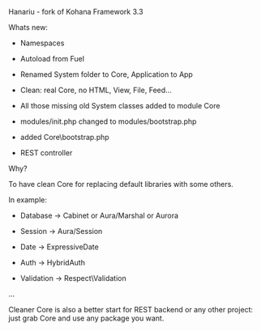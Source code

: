Hanariu - fork of Kohana Framework 3.3



Whats new:

-   Namespaces

-   Autoload from Fuel

-   Renamed System folder to Core, Application to App

-   Clean: real Core, no HTML, View, File, Feed...

-   All those missing old System classes added to module Core

-   modules/init.php changed to modules/bootstrap.php

-   added Core\\bootstrap.php

-   REST controller



Why?

To have clean Core for replacing default libraries with some others.

In example:

-   Database -\> Cabinet or Aura/Marshal or Aurora

-   Session -\> Aura/Session

-   Date -\> ExpressiveDate

-   Auth -\> HybridAuth

-   Validation -\> Respect\\Validation

...



Cleaner Core is also a better start for REST backend or any other project: just
grab Core and use any package you want.
